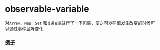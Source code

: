 # observable-variable
对`Array`、`Map`、`Set` 和`普通变量`进行了一下包装，使之可以在值发生改变的时候可以通过事件监听变化

### [例子](test/index.test.ts)
